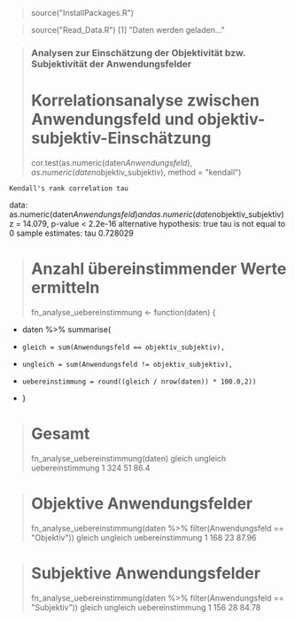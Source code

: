 
> source("InstallPackages.R")

> source("Read_Data.R")
[1] "Daten werden geladen..."

> ### Analysen zur Einschätzung der Objektivität bzw. Subjektivität der Anwendungsfelder
> # Korrelationsanalyse zwischen Anwendungsfeld und objektiv-subjektiv-Einschätzung
> cor.test(as.numeric(daten$Anwendungsfeld), as.numeric(daten$objektiv_subjektiv), method = "kendall")

	Kendall's rank correlation tau

data:  as.numeric(daten$Anwendungsfeld) and as.numeric(daten$objektiv_subjektiv)
z = 14.079, p-value < 2.2e-16
alternative hypothesis: true tau is not equal to 0
sample estimates:
     tau 
0.728029 


> # Anzahl übereinstimmender Werte ermitteln
> fn_analyse_uebereinstimmung <- function(daten) {
+   daten %>% summarise(
+     gleich = sum(Anwendungsfeld == objektiv_subjektiv),
+     ungleich = sum(Anwendungsfeld != objektiv_subjektiv),
+     uebereinstimmung = round((gleich / nrow(daten)) * 100.0,2))
+ }

> # Gesamt
> fn_analyse_uebereinstimmung(daten)
  gleich ungleich uebereinstimmung
1    324       51             86.4

> # Objektive Anwendungsfelder
> fn_analyse_uebereinstimmung(daten %>% filter(Anwendungsfeld == "Objektiv"))
  gleich ungleich uebereinstimmung
1    168       23            87.96

> # Subjektive Anwendungsfelder
> fn_analyse_uebereinstimmung(daten %>% filter(Anwendungsfeld == "Subjektiv"))
  gleich ungleich uebereinstimmung
1    156       28            84.78
